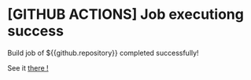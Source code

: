# [GITHUB ACTIONS] Job executiong success

Build job of ${{github.repository}} completed successfully!

See it [there !](https://github.com/lparrot/pplanner/actions?query=workflow%3A%22Java+CI%22)
